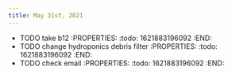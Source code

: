 ```yaml
---
title: May 31st, 2021
---
```


- TODO take b12
:PROPERTIES:
:todo: 1621883196092
:END:
- TODO change hydroponics debris filter
:PROPERTIES:
:todo: 1621883196092
:END:
- TODO check email
:PROPERTIES:
:todo: 1621883196092
:END:
